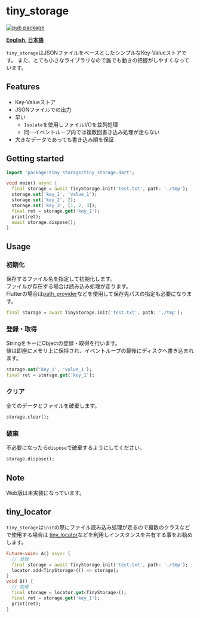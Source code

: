 # tiny_storage

[![pub package](https://img.shields.io/pub/v/tiny_storage.svg)](https://pub.dartlang.org/packages/tiny_storage)

**[English](https://github.com/zuvola/tiny_storage/blob/master/README.md), [日本語](https://github.com/zuvola/tiny_storage/blob/master/README_jp.md)**


`tiny_storage`はJSONファイルをベースとしたシンプルなKey-Valueストアです。
また、とても小さなライブラリなので誰でも動きの把握がしやすくなっています。


## Features

- Key-Valueストア
- JSONファイルでの出力
- 早い
  - `Isolate`を使用しファイルI/Oを並列処理
  - 同一イベントループ内では複数回書き込み処理が走らない
- 大きなデータであっても書き込み順を保証


## Getting started

```dart
import 'package:tiny_storage/tiny_storage.dart';

void main() async {
  final storage = await TinyStorage.init('test.txt', path: './tmp');
  storage.set('key_1', 'value_1');
  storage.set('key_2', 2);
  storage.set('key_3', [1, 2, 3]);
  final ret = storage.get('key_1');
  print(ret);
  await storage.dispose();
}
```


## Usage

### 初期化

保存するファイル名を指定して初期化します。  
ファイルが存在する場合は読み込み処理が走ります。  
Flutterの場合は[path_provider](https://pub.dev/packages/path_provider)などを使用して保存先パスの指定も必要になります。

```dart
final storage = await TinyStorage.init('test.txt', path: './tmp');
```

### 登録・取得

StringをキーにObjectの登録・取得を行います。  
値は即座にメモリ上に保持され、イベントループの最後にディスクへ書き込まれます。

```dart
storage.set('key_1', 'value_1');
final ret = storage.get('key_1');
```

### クリア

全てのデータとファイルを破棄します。

```dart
storage.clear();
```

### 破棄

不必要になったら`dispose`で破棄するようにしてください。

```dart
storage.dispose();
```


## Note

Web版は未実装になっています。


## tiny_locator

`tiny_storage`は`init`の際にファイル読み込み処理が走るので複数のクラスなどで使用する場合は
[tiny_locator](https://pub.dartlang.org/packages/tiny_locator)などを利用しインスタンスを共有する事をお勧めします。

```dart
Future<void> A() async {
  // 登録
  final storage = await TinyStorage.init('test.txt', path: './tmp');
  locator.add<TinyStorage>(() => storage);
}
void B() {
  // 取得
  final storage = locator.get<TinyStorage>();
  final ret = storage.get('key_1');
  print(ret);
}
```
